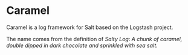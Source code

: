 Caramel
=======

Caramel is a log framework for Salt based on the Logstash project.

The name comes from the definition of _Salty Log_: _A chunk of caramel, double dipped in dark chocolate and sprinkled with sea salt._
